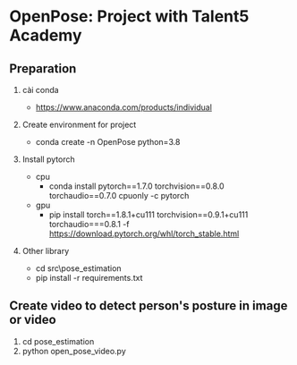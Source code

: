 # OpenPose: Project with Talent5 Academy

## Preparation
1. cài conda
    - https://www.anaconda.com/products/individual
    
2. Create environment for project
    - conda create -n OpenPose python=3.8
    
3. Install pytorch
    - cpu  
      - conda install pytorch==1.7.0 torchvision==0.8.0 torchaudio==0.7.0 cpuonly -c pytorch
   - gpu
      - pip install torch==1.8.1+cu111 torchvision==0.9.1+cu111 torchaudio===0.8.1 -f https://download.pytorch.org/whl/torch_stable.html

   
4. Other library
   - cd src\pose_estimation
   - pip install -r requirements.txt
   
## Create video to detect person's posture in image or video
1. cd pose_estimation
2. python open_pose_video.py
